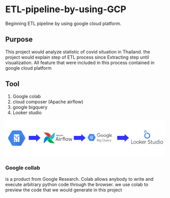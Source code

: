 # ETL-pipeline-by-using-GCP 
Beginning ETL pipeline by using google cloud platform.
## Purpose
This project would analyze statistic of covid situation in Thailand. the project would explain step of ETL process since Extracting step until visualization. All feature that were included in this process contained in google cloud platform  

## Tool
1. Google colab
2. cloud composer (Apache airflow)
3. google bigquery
4. Looker studio

![](https://github.com/khokiat/ETL-pipeline-by-using-GCP/blob/main/Picture/chart.jpg?raw=true)

### Google collab
is a product from Google Research. Colab allows anybody to write and execute arbitrary python code through the browser. we use colab to preview the code that we would generate in this project